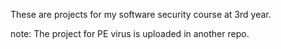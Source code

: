 These are projects for my software security course at 3rd year.

note: The project for PE virus is uploaded in another repo.